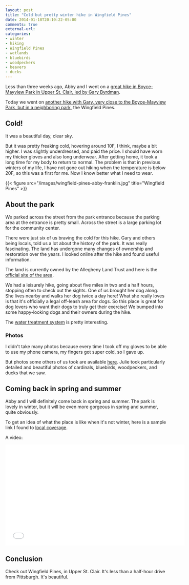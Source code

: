 ```yaml
---
layout: post
title: "Cold but pretty winter hike in Wingfield Pines"
date: 2014-01-18T20:10:22-05:00
comments: true
external-url: 
categories:
- winter
- hiking
- Wingfield Pines
- wetlands
- bluebirds
- woodpeckers
- beavers
- ducks
---
```

Less than three weeks ago, Abby and I went on a [great hike in Boyce-Mayview Park in Upper St. Clair, led by Gary Byrdman](/blog/2014/01/01/happy-new-year-with-a-boyce-mayview-park-hike-wetlands/).

Today we went on [another hike with Gary, very close to the Boyce-Mayview Park, but in a neighboring park](http://www.meetup.com/pittsburghhikers/events/160997422/), the Wingfield Pines.

<!--more-->

## Cold!

It was a beautiful day, clear sky.

But it was pretty freaking cold, hovering around 10F, I think, maybe a bit higher. I was slightly underdressed, and paid the price. I should have worn my thicker gloves and also long underwear. After getting home, it took a long time for my body to return to normal. The problem is that in previous winters of my life, I have not gone out hiking when the temperature is below 20F, so this was a first for me. Now I know better what I need to wear.

{{< figure src="/images/wingfield-pines-abby-franklin.jpg" title="Wingfield Pines" >}}

## About the park

We parked across the street from the park entrance because the parking area at the entrance is pretty small. Across the street is a large parking lot for the community center.

There were just six of us braving the cold for this hike. Gary and others being locals, told us a lot about the history of the park. It was really fascinating. The land has undergone many changes of ownership and restoration over the years. I looked online after the hike and found useful information.

The land is currently owned by the Allegheny Land Trust and here is the [official site of the area](http://www.alleghenylandtrust.org/properties/wingfield/overview/).

We had a leisurely hike, going about five miles in two and a half hours, stopping often to check out the sights. One of us brought her dog along. She lives nearby and walks her dog twice a day here! What she really loves is that it's officially a legal off-leash area for dogs. So this place is great for dog lovers who want their dogs to truly get their exercise! We bumped into some happy-looking dogs and their owners during the hike.

The [water treatment system](http://www.hedinenv.com/projectpages/wingfieldpines.htm) is pretty interesting.

### Photos

I didn't take many photos because every time I took off my gloves to be able to use my phone camera, my fingers got super cold, so I gave up.

But photos some others of us took are available [here](http://www.meetup.com/pittsburghhikers/photos/19589162). Julie took particularly detailed and beautiful photos of cardinals, bluebirds, woodpeckers, and ducks that we saw.

## Coming back in spring and summer

Abby and I will definitely come back in spring and summer. The park is lovely in winter, but it will be even more gorgeous in spring and summer, quite obviously.

To get an idea of what the place is like when it's not winter, here is a sample link I found to [local coverage](http://upperstclair.patch.com/groups/around-town/p/wingfield-pines-shines-on-a-wet-afternoon).

A video:

<iframe width="560" height="315" src="//www.youtube.com/embed/4KmHnkG4Enc" frameborder="0" allowfullscreen></iframe>

## Conclusion

Check out Wingfield Pines, in Upper St. Clair. It's less than a half-hour drive from Pittsburgh. It's beautiful.
